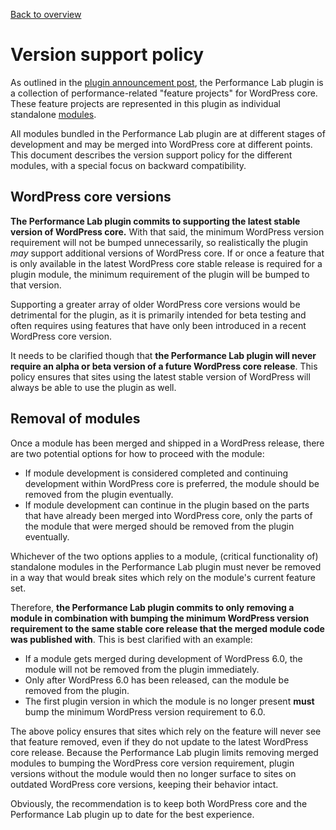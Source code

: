 [Back to overview](./README.md)

# Version support policy

As outlined in the [plugin announcement post](https://make.wordpress.org/core/2022/03/07/the-performance-lab-plugin-has-been-released/), the Performance Lab plugin is a collection of performance-related "feature projects" for WordPress core. These feature projects are represented in this plugin as individual standalone [modules](./Writing-a-module.md).

All modules bundled in the Performance Lab plugin are at different stages of development and may be merged into WordPress core at different points. This document describes the version support policy for the different modules, with a special focus on backward compatibility.

## WordPress core versions

**The Performance Lab plugin commits to supporting the latest stable version of WordPress core.** With that said, the minimum WordPress version requirement will not be bumped unnecessarily, so realistically the plugin _may_ support additional versions of WordPress core. If or once a feature that is only available in the latest WordPress core stable release is required for a plugin module, the minimum requirement of the plugin will be bumped to that version.

Supporting a greater array of older WordPress core versions would be detrimental for the plugin, as it is primarily intended for beta testing and often requires using features that have only been introduced in a recent WordPress core version.

It needs to be clarified though that **the Performance Lab plugin will never require an alpha or beta version of a future WordPress core release**. This policy ensures that sites using the latest stable version of WordPress will always be able to use the plugin as well.

## Removal of modules

Once a module has been merged and shipped in a WordPress release, there are two potential options for how to proceed with the module:
* If module development is considered completed and continuing development within WordPress core is preferred, the module should be removed from the plugin eventually.
* If module development can continue in the plugin based on the parts that have already been merged into WordPress core, only the parts of the module that were merged should be removed from the plugin eventually.

Whichever of the two options applies to a module, (critical functionality of) standalone modules in the Performance Lab plugin must never be removed in a way that would break sites which rely on the module's current feature set.

Therefore, **the Performance Lab plugin commits to only removing a module in combination with bumping the minimum WordPress version requirement to the same stable core release that the merged module code was published with**. This is best clarified with an example:
* If a module gets merged during development of WordPress 6.0, the module will not be removed from the plugin immediately.
* Only after WordPress 6.0 has been released, can the module be removed from the plugin.
* The first plugin version in which the module is no longer present **must** bump the minimum WordPress version requirement to 6.0.

The above policy ensures that sites which rely on the feature will never see that feature removed, even if they do not update to the latest WordPress core release. Because the Performance Lab plugin limits removing merged modules to bumping the WordPress core version requirement, plugin versions without the module would then no longer surface to sites on outdated WordPress core versions, keeping their behavior intact.

Obviously, the recommendation is to keep both WordPress core and the Performance Lab plugin up to date for the best experience.
